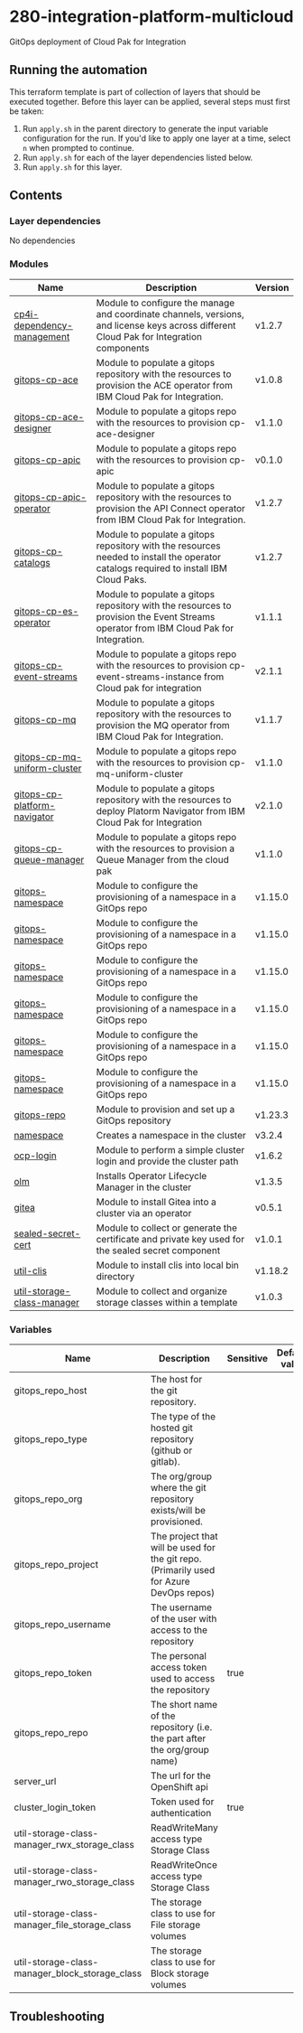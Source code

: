 # 280-integration-platform-multicloud

GitOps deployment of Cloud Pak for Integration

## Running the automation

This terraform template is part of collection of layers that should be executed together. Before this layer
can be applied, several steps must first be taken:

1. Run `apply.sh` in the parent directory to generate the input variable configuration for the run. If you'd like to apply one layer at a time, select `n` when prompted to continue.
2. Run `apply.sh` for each of the layer dependencies listed below.
3. Run `apply.sh` for this layer.

## Contents

### Layer dependencies


No dependencies

### Modules

| Name | Description | Version |
|------|-------------|---------|
| [cp4i-dependency-management](https://github.com/cloud-native-toolkit/terraform-cp4i-dependency-management) | Module to configure the manage and coordinate channels, versions, and license keys across different Cloud Pak for Integration components | v1.2.7 |
| [gitops-cp-ace](https://github.com/cloud-native-toolkit/terraform-gitops-cp-app-connect) | Module to populate a gitops repository with the resources to provision the ACE operator from IBM Cloud Pak for Integration. | v1.0.8 |
| [gitops-cp-ace-designer](https://github.com/cloud-native-toolkit/terraform-gitops-cp-ace-designer) | Module to populate a gitops repo with the resources to provision cp-ace-designer | v1.1.0 |
| [gitops-cp-apic](https://github.com/cloud-native-toolkit/terraform-gitops-cp-apic) | Module to populate a gitops repo with the resources to provision cp-apic | v0.1.0 |
| [gitops-cp-apic-operator](https://github.com/cloud-native-toolkit/terraform-gitops-cp-apic-operator) | Module to populate a gitops repository with the resources to provision the API Connect operator from IBM Cloud Pak for Integration. | v1.2.7 |
| [gitops-cp-catalogs](https://github.com/cloud-native-toolkit/terraform-gitops-cp-catalogs) | Module to populate a gitops repository with the resources needed to install the operator catalogs required to install IBM Cloud Paks. | v1.2.7 |
| [gitops-cp-es-operator](https://github.com/cloud-native-toolkit/terraform-gitops-cp-es-operator) | Module to populate a gitops repository with the resources to provision the Event Streams operator from IBM Cloud Pak for Integration. | v1.1.1 |
| [gitops-cp-event-streams](https://github.com/cloud-native-toolkit/terraform-gitops-cp-event-streams) | Module to populate a gitops repo with the resources to provision cp-event-streams-instance from Cloud pak for integration | v2.1.1 |
| [gitops-cp-mq](https://github.com/cloud-native-toolkit/terraform-gitops-cp-mq) | Module to populate a gitops repository with the resources to provision the MQ operator from IBM Cloud Pak for Integration. | v1.1.7 |
| [gitops-cp-mq-uniform-cluster](https://github.com/cloud-native-toolkit/terraform-gitops-cp-mq-uniform-cluster) | Module to populate a gitops repo with the resources to provision cp-mq-uniform-cluster | v1.1.0 |
| [gitops-cp-platform-navigator](https://github.com/cloud-native-toolkit/terraform-gitops-cp-platform-navigator) | Module to populate a gitops repository with the resources to deploy Platorm Navigator from IBM Cloud Pak for Integration | v2.1.0 |
| [gitops-cp-queue-manager](https://github.com/cloud-native-toolkit/terraform-gitops-cp-queue-manager) | Module to populate a gitops repo with the resources to provision a Queue Manager from the cloud pak | v1.1.0 |
| [gitops-namespace](https://github.com/cloud-native-toolkit/terraform-gitops-namespace) | Module to configure the provisioning of a namespace in a GitOps repo | v1.15.0 |
| [gitops-namespace](https://github.com/cloud-native-toolkit/terraform-gitops-namespace) | Module to configure the provisioning of a namespace in a GitOps repo | v1.15.0 |
| [gitops-namespace](https://github.com/cloud-native-toolkit/terraform-gitops-namespace) | Module to configure the provisioning of a namespace in a GitOps repo | v1.15.0 |
| [gitops-namespace](https://github.com/cloud-native-toolkit/terraform-gitops-namespace) | Module to configure the provisioning of a namespace in a GitOps repo | v1.15.0 |
| [gitops-namespace](https://github.com/cloud-native-toolkit/terraform-gitops-namespace) | Module to configure the provisioning of a namespace in a GitOps repo | v1.15.0 |
| [gitops-namespace](https://github.com/cloud-native-toolkit/terraform-gitops-namespace) | Module to configure the provisioning of a namespace in a GitOps repo | v1.15.0 |
| [gitops-repo](https://github.com/cloud-native-toolkit/terraform-tools-gitops) | Module to provision and set up a GitOps repository | v1.23.3 |
| [namespace](https://github.com/cloud-native-toolkit/terraform-k8s-namespace) | Creates a namespace in the cluster | v3.2.4 |
| [ocp-login](https://github.com/cloud-native-toolkit/terraform-ocp-login) | Module to perform a simple cluster login and provide the cluster path | v1.6.2 |
| [olm](https://github.com/cloud-native-toolkit/terraform-k8s-olm) | Installs Operator Lifecycle Manager in the cluster | v1.3.5 |
| [gitea](https://github.com/cloud-native-toolkit/terraform-tools-gitea) | Module to install Gitea into a cluster via an operator | v0.5.1 |
| [sealed-secret-cert](https://github.com/cloud-native-toolkit/terraform-util-sealed-secret-cert) | Module to collect or generate the certificate and private key used for the sealed secret component | v1.0.1 |
| [util-clis](https://github.com/cloud-native-toolkit/terraform-util-clis) | Module to install clis into local bin directory | v1.18.2 |
| [util-storage-class-manager](https://github.com/cloud-native-toolkit/terraform-util-storage-class-manager) | Module to collect and organize storage classes within a template | v1.0.3 |

### Variables

| Name | Description | Sensitive | Default value |
|------|-------------|-----------|---------------|
| gitops_repo_host | The host for the git repository. |  |  |
| gitops_repo_type | The type of the hosted git repository (github or gitlab). |  |  |
| gitops_repo_org | The org/group where the git repository exists/will be provisioned. |  |  |
| gitops_repo_project | The project that will be used for the git repo. (Primarily used for Azure DevOps repos) |  |  |
| gitops_repo_username | The username of the user with access to the repository |  |  |
| gitops_repo_token | The personal access token used to access the repository | true |  |
| gitops_repo_repo | The short name of the repository (i.e. the part after the org/group name) |  |  |
| server_url | The url for the OpenShift api |  |  |
| cluster_login_token | Token used for authentication | true |  |
| util-storage-class-manager_rwx_storage_class | ReadWriteMany access type Storage Class |  |  |
| util-storage-class-manager_rwo_storage_class | ReadWriteOnce access type Storage Class |  |  |
| util-storage-class-manager_file_storage_class | The storage class to use for File storage volumes |  |  |
| util-storage-class-manager_block_storage_class | The storage class to use for Block storage volumes |  |  |

## Troubleshooting

